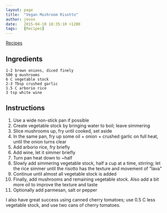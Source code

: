 ```yaml
---
layout: page
title:  "Vegan Mushroom Risotto"
author: jevon
date:   2015-04-10 18:35:10 +1200
tags:   [Recipes]
---
```


[Recipes](recipes.md)

## Ingredients

```
1-2 brown onions, diced finely
500 g mushrooms
6 C vegetable stock
2-3 Tbsp crushed garlic
1.5 C arborio rice
3 tsp white wine
```

## Instructions

1. Use a wide non-stick pan if possible
1. Create vegetable stock by bringing water to boil; leave simmering
1. Slice mushrooms up, fry until cooked, set aside
1. In the same pan, fry up some oil + onion + crushed garlic on full heat, until the onion turns clear
1. Add arborio rice, fry briefly
1. Add wine, let it simmer briefly
1. Turn pan heat down to ~half
1. Slowly add simmering vegetable stock, half a cup at a time, stirring; let the rice simmer until the risotto has the texture and movement of "lava"
1. Continue until almost all vegetable stock is added
1. Finally, add mushrooms and remaining vegetable stock. Also add a bit more oil to improve the texture and taste
1. Optionally add parmesan, salt or pepper

I also have great success using canned cherry tomatoes; use 0.5 C less vegetable stock, and use two cans of cherry tomatoes.
